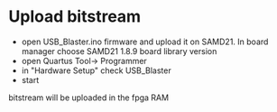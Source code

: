 # Upload bitstream

- open USB_Blaster.ino firmware and upload it on SAMD21. In board manager choose SAMD21 1.8.9 board library version
- open Quartus Tool-> Programmer
- in "Hardware Setup" check USB_Blaster
- start 

bitstream will be uploaded in the fpga RAM

